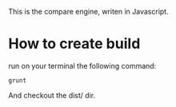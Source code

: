 This is the compare engine, writen in Javascript.


# How to create build
run on your terminal the following command:

```shell
grunt
```

And checkout the dist/ dir.
